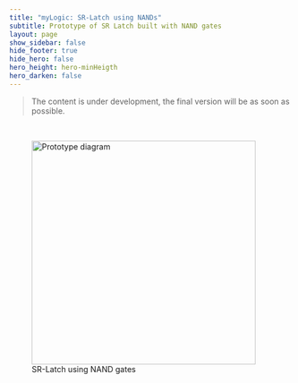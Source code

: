 ```yaml
---
title: "myLogic: SR-Latch using NANDs"
subtitle: Prototype of SR Latch built with NAND gates
layout: page
show_sidebar: false
hide_footer: true
hide_hero: false
hero_height: hero-minHeigth
hero_darken: false
---
```

> The content is under development, the final version will be as soon as possible.

<br/>
<figure class="center">
    <img src="{{ site.baseurl }}/img/prototypes/srlatch_nand.png" alt="Prototype diagram" title="Prototype diagram" width="400px">
    <figcaption>SR-Latch using NAND gates</figcaption>
</figure>